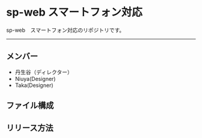 # sp-web スマートフォン対応
sp-web　スマートフォン対応のリポジトリです。

---

## メンバー
* 丹生谷（ディレクター）
* Niuya(Designer)
* Taka(Designer)

## ファイル構成

## リリース方法